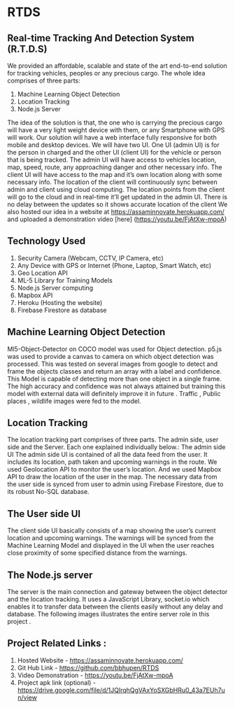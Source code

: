 # RTDS
## Real-time Tracking And Detection System (R.T.D.S)
We provided an affordable, scalable and state of the art end-to-end solution for tracking vehicles,
peoples or any precious cargo. The whole idea comprises of three parts:

1. Machine Learning Object Detection
2. Location Tracking
3. Node.js Server

The idea of the solution is that, the one who is carrying the precious cargo will have a very light
weight device with them, or any Smartphone with GPS will work. Our solution will have a web
interface fully responsive for both mobile and desktop devices. We will have two UI. One UI (admin
UI) is for the person in charged and the other UI (client UI) for the vehicle or person that is being
tracked. The admin UI will have access to vehicles location, map, speed, route, any approaching
danger and other necessary info. The client UI will have access to the map and it’s own location
along with some necessary info.
The location of the client will continuously sync between admin and client using cloud computing.
The location points from the client will go to the cloud and in real-time it’ll get updated in the admin
UI. There is no delay between the updates so it shows accurate location of the client
We also hosted our idea in a website at https://assaminnovate.herokuapp.com/ and uploaded a
demonstration video [here] (https://youtu.be/FjAtXw-mpoA)

## Technology Used
1. Security Camera (Webcam, CCTV, IP Camera, etc)
2. Any Device with GPS or Internet (Phone, Laptop, Smart Watch, etc)
3. Geo Location API
4. ML-5 Library for Training Models
5. Node.js Server computing
6. Mapbox API
7. Heroku (Hosting the website)
8. Firebase Firestore as database


## Machine Learning Object Detection
Ml5-Object-Detector on COCO model was used for Object detection. p5.js was used to provide a
canvas to camera on which object detection was processed.
This was tested on several images from google to detect and frame the objects classes and return an
array with a label and confidence. This Model is capable of detecting more than one object in a single 
frame. The high accuracy and confidence was not always attained but training this model with external
data will definitely improve it in future . Traffic , Public places , wildlife images were fed to the model.


## Location Tracking
The location tracking part comprises of three parts. The admin side, user side and the Server. Each
one explained individually below.:
The admin side UI
The admin side UI is contained of all the data feed from the user. It includes its location, path taken
and upcoming warnings in the route. We used Geolocation API to monitor the user’s location. And
we used Mapbox API to draw the location of the user in the map. The necessary data from the user
side is synced from user to admin using Firebase Firestore, due to its robust No-SQL database.

## The User side UI
The client side UI basically consists of a map showing the user’s current location and upcoming
warnings. The warnings will be synced from the Machine Learning Model and displayed in the UI
when the user reaches close proximity of some specified distance from the warnings.

## The Node.js server
The server is the main connection and gateway between the object detector and the location
tracking. It uses a JavaScript Library, socket.io which enables it to transfer data between the clients
easily without any delay and database.
The following images illustrates the entire server role in this project .

## Project Related Links :
1) Hosted Website - https://assaminnovate.herokuapp.com/
2) Git Hub Link - https://github.com/bbhupen/RTDS
3) Video Demonstration - https://youtu.be/FjAtXw-mpoA
4) Project apk link (optional) - https://drive.google.com/file/d/1JQIrqhQgVAxYoSXGbHRu0_43a7EUh7un/view
